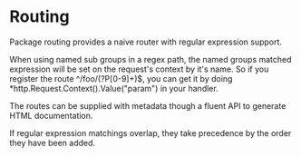 # Routing

Package routing provides a naive router with
regular expression support.

When using named sub groups in a regex path,
the named groups matched expression will be set on
the request's context by it's name. So if you register
the route ^/foo/(?P<param>[0-9]+)$, you can get it by
doing *http.Request.Context().Value("param") in your handler.

The routes can be supplied with metadata though a
fluent API to generate HTML documentation.

If regular expression matchings overlap, they take
precedence by the order they have been added.
